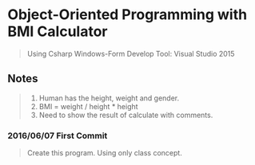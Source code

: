 # Object-Oriented Programming with BMI Calculator

> Using Csharp Windows-Form
> Develop Tool: Visual Studio 2015

## Notes
> 1. Human has the height, weight and gender.
> 2. BMI = weight / height * height
> 3. Need to show the result of calculate with comments.

### 2016/06/07 First Commit
> Create this program.
> Using only class concept.